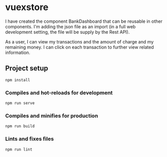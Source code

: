 # vuexstore

I have created the component BankDashboard that can be reusable in other components. I'm adding the json file as an import (in a full web development setting, the file will be supply by the Rest API). 

As a user, I can view my transactions and the amount of charge and my remaining money. I can click on each transaction to further view related information.

## Project setup
```
npm install
```

### Compiles and hot-reloads for development
```
npm run serve
```

### Compiles and minifies for production
```
npm run build
```

### Lints and fixes files
```
npm run lint
```
